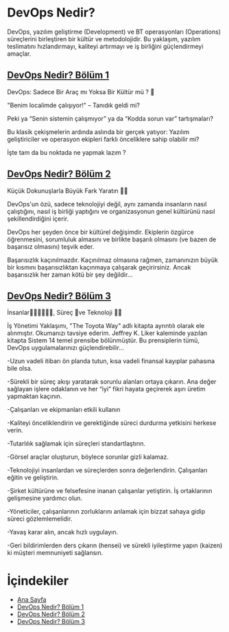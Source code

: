 # DevOps Nedir?

DevOps, yazılım geliştirme (Development) ve BT operasyonları (Operations) süreçlerini birleştiren bir kültür ve metodolojidir. Bu yaklaşım, yazılım teslimatını hızlandırmayı, kaliteyi artırmayı ve iş birliğini güçlendirmeyi amaçlar.


## [DevOps Nedir? Bölüm 1](DevOpsNedir-Bolum-1.md#DevOps-Nedir-?-Bölüm-1)
DevOps: Sadece Bir Araç mı Yoksa Bir Kültür mü ? 🚀 

"Benim localimde çalışıyor!" – Tanıdık geldi mi?

Peki ya “Senin sistemin çalışmıyor” ya da “Kodda sorun var” tartışmaları?

Bu klasik çekişmelerin ardında aslında bir gerçek yatıyor: Yazılım geliştiriciler ve operasyon ekipleri farklı önceliklere sahip olabilir mi? 

İşte tam da bu noktada ne yapmak lazım ? 

## [DevOps Nedir? Bölüm 2](DevOpsNedir-Bolum-2.md#DevOps-Nedir-?-Bölüm-2)
Küçük Dokunuşlarla Büyük Fark Yaratın 🧑‍💻

DevOps'un özü, sadece teknolojiyi değil, aynı zamanda insanların nasıl çalıştığını, nasıl iş birliği yaptığını ve organizasyonun genel kültürünü nasıl şekillendirdiğini içerir.

DevOps her şeyden önce bir kültürel değişimdir. Ekiplerin özgürce öğrenmesini, sorumluluk almasını ve birlikte başarılı olmasını (ve bazen de başarısız olmasını) teşvik eder. 

Başarısızlık kaçınılmazdır. Kaçınılmaz olmasına rağmen, zamanınızın büyük bir kısmını başarısızlıktan kaçınmaya çalışarak geçirirsiniz. Ancak başarısızlık her zaman kötü bir şey değildir... 

## [DevOps Nedir? Bölüm 3](DevOpsNedir-Bolum-3.md#DevOps-Nedir-?-Bölüm-3)
İnsanlar🏃‍♂️‍➡️🏃‍♀️‍➡️, Süreç 🧗ve Teknoloji 🧑‍💻 

İş Yönetimi Yaklaşımı, "The Toyota Way" adlı kitapta ayrıntılı olarak ele alınmıştır. Okumanızı tavsiye ederim. Jeffrey K. Liker kaleminde yazılan kitapta Sistem 14 temel prensibe bölünmüştür. Bu prensiplerin tümü, DevOps uygulamalarınızı güçlendirebilir... 

-Uzun vadeli itibarı ön planda tutun, kısa vadeli finansal kayıplar pahasına bile olsa.

-Sürekli bir süreç akışı yaratarak sorunlu alanları ortaya çıkarın.
Ana değer sağlayan işlere odaklanın ve her “iyi” fikri hayata geçirerek aşırı üretim yapmaktan kaçının.

-Çalışanları ve ekipmanları etkili kullanın

-Kaliteyi önceliklendirin ve gerektiğinde süreci durdurma yetkisini herkese verin.

-Tutarlılık sağlamak için süreçleri standartlaştırın.

-Görsel araçlar oluşturun, böylece sorunlar gizli kalamaz.

-Teknolojiyi insanlardan ve süreçlerden sonra değerlendirin.
Çalışanları eğitin ve geliştirin.

-Şirket kültürüne ve felsefesine inanan çalışanlar yetiştirin.
İş ortaklarının gelişmesine yardımcı olun.

-Yöneticiler, çalışanlarının zorluklarını anlamak için bizzat sahaya gidip süreci gözlemlemelidir.

-Yavaş karar alın, ancak hızlı uygulayın.

-Geri bildirimlerden ders çıkarın (hensei) ve sürekli iyileştirme yapın (kaizen) ki müşteri memnuniyeti sağlansın.

# İçindekiler

* [Ana Sayfa](/)
* [DevOps Nedir? Bölüm 1](DevOpsNedir-Bolum-1.md)
* [DevOps Nedir? Bölüm 2](DevOpsNedir-Bolum-2.md)
* [DevOps Nedir? Bölüm 3](DevOpsNedir-Bolum-3.md)






